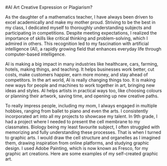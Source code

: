 #AI Art Creative Expression or Plagiarism?

As the daughter of a mathematics teacher, I have always been driven to excel academically and make my mother proud. Striving to be the best in my class, I dedicated myself to thoroughly understanding subjects and participating in competitions. Despite meeting expectations, I realized the importance of skills like critical thinking and problem-solving, which I admired in others. This recognition led to my fascination with artificial intelligence (AI), a rapidly growing field that enhances everyday life through computer-based intelligence. 

AI is making a big impact in many industries like healthcare, cars, farming, hotels, making things, and teaching. It helps businesses work better, cut costs, make customers happier, earn more money, and stay ahead of competitors. In the art world, AI is really changing things too. It is making new ways for people and machines to work together in art, bringing new ideas and styles. AI helps artists in practical ways too, like choosing colours or planning their artwork, saving time, and opening up new creative paths.

To really impress people, including my mom, I always engaged in multiple hobbies, ranging from ballet to piano and even the arts. I consistently incorporated art into all my projects to showcase my talent. In 9th grade, I had a project where I needed to present the cell membrane to my classmates. Biology being my least favourite subject, I often struggled with memorizing and fully understanding these processes. That is when I turned to graphic arts. I would draw the cell structure and organelles as I imagined them, drawing inspiration from online platforms, and studying graphic design. I used Adobe Painting, which is now known as Fresco, for my graphic art creations. Here are some examples of my self-created graphic art.

